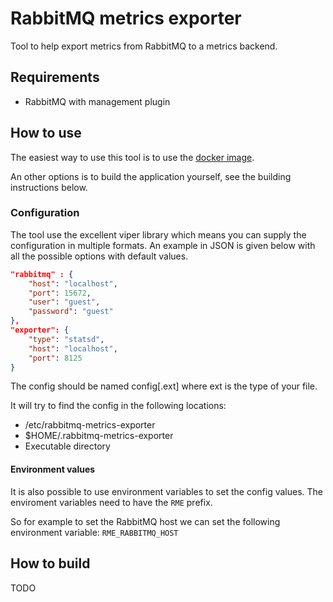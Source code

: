 # RabbitMQ metrics exporter

Tool to help export metrics from RabbitMQ to a metrics backend.

## Requirements

 - RabbitMQ with management plugin

## How to use

The easiest way to use this tool is to use the [docker image](https://hub.docker.com/r/maikelh/rabbitmq-metrics-exporter/).

An other options is to build the application yourself, see the building instructions below.

### Configuration

The tool use the excellent viper library which means you can supply the configuration in multiple formats. An example in
JSON is given below with all the possible options with default values.

```json
"rabbitmq" : {
    "host": "localhost",
    "port": 15672,
    "user": "guest",
    "password": "guest"
},
"exporter": {
    "type": "statsd",
    "host": "localhost",
    "port": 8125
}
```

The config should be named config[.ext] where ext is the type of your file.

It will try to find the config in the following locations:

- /etc/rabbitmq-metrics-exporter
- $HOME/.rabbitmq-metrics-exporter
- Executable directory

#### Environment values

It is also possible to use environment variables to set the config values. The enviroment variables need to have the `RME`
prefix.

So for example to set the RabbitMQ host we can set the following environment variable: `RME_RABBITMQ_HOST`


## How to build

TODO

